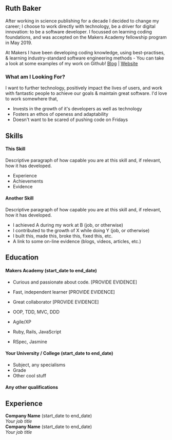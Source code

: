 ## Ruth Baker

After working in science publishing for a decade I decided to change my career; I choose to work directly with technology, be a driver for digital innovation: to be a software developer.  I focussed on learning coding foundations, and was accepted on the Makers Academy fellowship program in May 2019.

At Makers I have been developing coding knowledge, using best-practises, & learning industry-standard software engineering methods - You can take a look at some examples of my work on Github!
[Blog](https://dev.to/ruthmoog) | [Website](https://ruthmoog.dev/)

### What am I Looking For?
I want to further technology, positively impact the lives of users, and work with fantastic people to achieve our goals & maintain great software.
I'd love to work somewhere that,
 - Invests in the growth of it's developers as well as technology
 - Fosters an ethos of openess and adaptability
 - Doesn't want to be scared of pushing code on Fridays

## Skills

#### This Skill

Descriptive paragraph of how capable you are at this skill and, if relevant, how it has developed.

- Experience
- Achievements
- Evidence

#### Another Skill

Descriptive paragraph of how capable you are at this skill and, if relevant, how it has developed.

- I achieved A during my work at B (job, or otherwise)
- I contributed to the growth of X while doing Y (job, or otherwise)
- I built this, made this, broke this, fixed this, etc.
- A link to some on-line evidence (blogs, videos, articles, etc.)

## Education

#### Makers Academy (start_date to end_date)

- Curious and passionate about code. [PROVIDE EVIDENCE]
- Fast, independent learner [PROVIDE EVIDENCE]
- Great collaborator [PROVIDE EVIDENCE]

- OOP, TDD, MVC, DDD
- Agile/XP
- Ruby, Rails, JavaScript
- RSpec, Jasmine

#### Your University / College (start_date to end_date)

- Subject, any specialisms
- Grade
- Other cool stuff

#### Any other qualifications

## Experience

**Company Name** (start_date to end_date)    
*Your job title*  
**Company Name** (start_date to end_date)   
*Your job title*  
